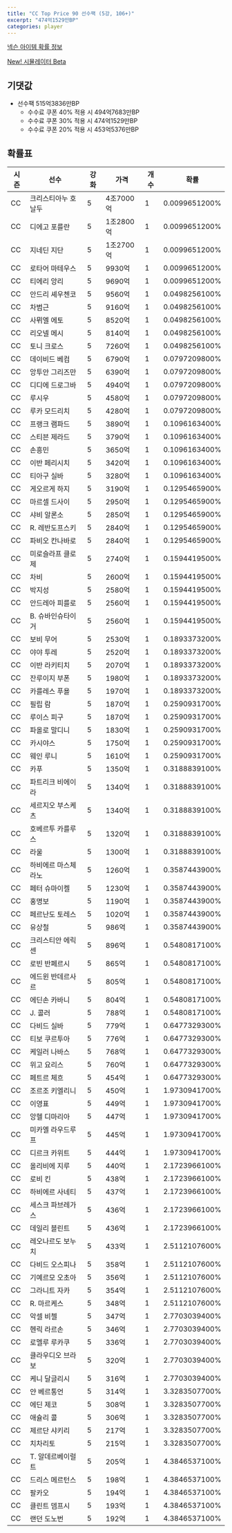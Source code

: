 ```yaml
---
title: "CC Top Price 90 선수팩 (5강, 106+)"
excerpt: "474억1529만BP"
categories: player
---
```

[넥슨 아이템 확률 정보](http://iteminfo.nexon.com/probability/fco?sn=7552)

[New! 시뮬레이터 Beta](/simulator/7552)
## 기댓값
- 선수팩 515억3836만BP
  - 수수료 쿠폰 40% 적용 시 494억7683만BP
  - 수수료 쿠폰 30% 적용 시 474억1529만BP
  - 수수료 쿠폰 20% 적용 시 453억5376만BP


## 확률표

|시즌|선수|강화|가격|개수|확률|
|---|---|---|---|---|---|
|CC|크리스티아누 호날두|5|4조7000억|1|0.0099651200%|
|CC|디에고 포를란|5|1조2800억|1|0.0099651200%|
|CC|지네딘 지단|5|1조2700억|1|0.0099651200%|
|CC|로타어 마테우스|5|9930억|1|0.0099651200%|
|CC|티에리 앙리|5|9690억|1|0.0099651200%|
|CC|안드리 셰우첸코|5|9560억|1|0.0498256100%|
|CC|차범근|5|9160억|1|0.0498256100%|
|CC|사뮈엘 에토|5|8520억|1|0.0498256100%|
|CC|리오넬 메시|5|8140억|1|0.0498256100%|
|CC|토니 크로스|5|7260억|1|0.0498256100%|
|CC|데이비드 베컴|5|6790억|1|0.0797209800%|
|CC|앙투안 그리즈만|5|6390억|1|0.0797209800%|
|CC|디디에 드로그바|5|4940억|1|0.0797209800%|
|CC|루시우|5|4580억|1|0.0797209800%|
|CC|루카 모드리치|5|4280억|1|0.0797209800%|
|CC|프랭크 램파드|5|3890억|1|0.1096163400%|
|CC|스티븐 제라드|5|3790억|1|0.1096163400%|
|CC|손흥민|5|3650억|1|0.1096163400%|
|CC|이반 페리시치|5|3420억|1|0.1096163400%|
|CC|티아구 실바|5|3280억|1|0.1096163400%|
|CC|게오르게 하지|5|3190억|1|0.1295465900%|
|CC|마르셀 드사이|5|2950억|1|0.1295465900%|
|CC|샤비 알론소|5|2850억|1|0.1295465900%|
|CC|R. 레반도프스키|5|2840억|1|0.1295465900%|
|CC|파비오 칸나바로|5|2840억|1|0.1295465900%|
|CC|미로슬라프 클로제|5|2740억|1|0.1594419500%|
|CC|차비|5|2600억|1|0.1594419500%|
|CC|박지성|5|2580억|1|0.1594419500%|
|CC|안드레아 피를로|5|2560억|1|0.1594419500%|
|CC|B. 슈바인슈타이거|5|2560억|1|0.1594419500%|
|CC|보비 무어|5|2530억|1|0.1893373200%|
|CC|야야 투레|5|2520억|1|0.1893373200%|
|CC|이반 라키티치|5|2070억|1|0.1893373200%|
|CC|잔루이지 부폰|5|1980억|1|0.1893373200%|
|CC|카를레스 푸욜|5|1970억|1|0.1893373200%|
|CC|필립 람|5|1870억|1|0.2590931700%|
|CC|루이스 피구|5|1870억|1|0.2590931700%|
|CC|파올로 말디니|5|1830억|1|0.2590931700%|
|CC|카시야스|5|1750억|1|0.2590931700%|
|CC|웨인 루니|5|1610억|1|0.2590931700%|
|CC|카푸|5|1350억|1|0.3188839100%|
|CC|파트리크 비에이라|5|1340억|1|0.3188839100%|
|CC|세르지오 부스케츠|5|1340억|1|0.3188839100%|
|CC|호베르투 카를루스|5|1320억|1|0.3188839100%|
|CC|라울|5|1300억|1|0.3188839100%|
|CC|하비에르 마스체라노|5|1260억|1|0.3587443900%|
|CC|페터 슈마이켈|5|1230억|1|0.3587443900%|
|CC|홍명보|5|1190억|1|0.3587443900%|
|CC|페르난도 토레스|5|1020억|1|0.3587443900%|
|CC|유상철|5|986억|1|0.3587443900%|
|CC|크리스티안 에릭센|5|896억|1|0.5480817100%|
|CC|로빈 반페르시|5|865억|1|0.5480817100%|
|CC|에드윈 반데르사르|5|805억|1|0.5480817100%|
|CC|에딘손 카바니|5|804억|1|0.5480817100%|
|CC|J. 콜러|5|788억|1|0.5480817100%|
|CC|다비드 실바|5|779억|1|0.6477329300%|
|CC|티보 쿠르투아|5|776억|1|0.6477329300%|
|CC|케일러 나바스|5|768억|1|0.6477329300%|
|CC|위고 요리스|5|760억|1|0.6477329300%|
|CC|페트르 체흐|5|454억|1|0.6477329300%|
|CC|조르조 키엘리니|5|450억|1|1.9730941700%|
|CC|이영표|5|449억|1|1.9730941700%|
|CC|앙헬 디마리아|5|447억|1|1.9730941700%|
|CC|미카엘 라우드루프|5|445억|1|1.9730941700%|
|CC|디르크 카위트|5|444억|1|1.9730941700%|
|CC|올리비에 지루|5|440억|1|2.1723966100%|
|CC|로비 킨|5|438억|1|2.1723966100%|
|CC|하비에르 사네티|5|437억|1|2.1723966100%|
|CC|세스크 파브레가스|5|436억|1|2.1723966100%|
|CC|데일리 블린트|5|436억|1|2.1723966100%|
|CC|레오나르도 보누치|5|433억|1|2.5112107600%|
|CC|다비드 오스피나|5|358억|1|2.5112107600%|
|CC|기예르모 오초아|5|356억|1|2.5112107600%|
|CC|그라니트 자카|5|354억|1|2.5112107600%|
|CC|R. 마르케스|5|348억|1|2.5112107600%|
|CC|악셀 비첼|5|347억|1|2.7703039400%|
|CC|헨릭 라르손|5|346억|1|2.7703039400%|
|CC|로멜루 루카쿠|5|336억|1|2.7703039400%|
|CC|클라우디오 브라보|5|320억|1|2.7703039400%|
|CC|케니 달글리시|5|316억|1|2.7703039400%|
|CC|얀 베르통언|5|314억|1|3.3283507700%|
|CC|에딘 제코|5|308억|1|3.3283507700%|
|CC|애슐리 콜|5|306억|1|3.3283507700%|
|CC|제르단 샤키리|5|217억|1|3.3283507700%|
|CC|치차리토|5|215억|1|3.3283507700%|
|CC|T. 알데르베이럴트|5|205억|1|4.3846537100%|
|CC|드리스 메르턴스|5|198억|1|4.3846537100%|
|CC|팔카오|5|194억|1|4.3846537100%|
|CC|클린트 뎀프시|5|193억|1|4.3846537100%|
|CC|랜던 도노번|5|192억|1|4.3846537100%|
